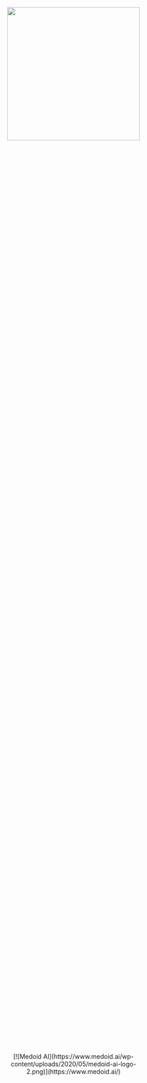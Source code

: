 <p align="center" style="width: 60%; height: 60%"><a href="https://www.medoid.ai/" target="_blank"><img src="https://www.medoid.ai/wp-content/uploads/2020/05/medoid-ai-logo-2.png" width="300px;" /></a></p>

<p align="center" style="width: 60%; height: 60%">
[![Medoid AI](https://www.medoid.ai/wp-content/uploads/2020/05/medoid-ai-logo-2.png)](https://www.medoid.ai/)
</p>

[![Medoid AI](https://www.medoid.ai/wp-content/uploads/2020/05/medoid-ai-logo-2.png)](https://www.medoid.ai/)

# Blog post: Interpretable Machine Learning & its Applications

Notebook examples from "Interpretable Machine Learning &amp; its Applications" blog post.

## Table of contents

- [Table of contents](#table-of-contents)
- [Notebooks](#notebooks)
- [License](#license)

## Notebooks

Description | Link
--- | ---
Example 1 | [![Open In Colab](https://colab.research.google.com/assets/colab-badge.svg)](https://colab.research.google.com/github/medoidai/interpretable-machine-learning-blog-notebooks/blob/main/notebooks/example_1.ipynb)
Example 2 | [![Open In Colab](https://colab.research.google.com/assets/colab-badge.svg)](https://colab.research.google.com/github/medoidai/interpretable-machine-learning-blog-notebooks/blob/main/notebooks/example_2.ipynb)

## License

See our [LICENSE](LICENSE) for more details.
